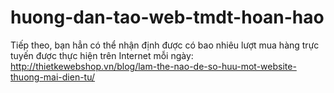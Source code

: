 # huong-dan-tao-web-tmdt-hoan-hao
Tiếp theo, bạn hẳn có thể nhận định được có bao nhiêu lượt mua hàng trực tuyến được thực hiện trên Internet mỗi ngày: http://thietkewebshop.vn/blog/lam-the-nao-de-so-huu-mot-website-thuong-mai-dien-tu/
